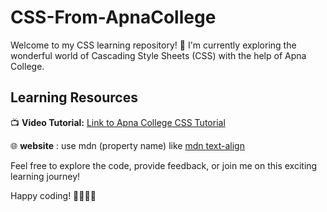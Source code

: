 # CSS-From-ApnaCollege

Welcome to my CSS learning repository! 🚀 I'm currently exploring the wonderful world of Cascading Style Sheets (CSS) with the help of Apna College.

## Learning Resources

📺 **Video Tutorial:** [Link to Apna College CSS Tutorial](https://youtu.be/ESnrn1kAD4E?si=7ey3V-vJttDrsCo1)

🌐 **website** : use mdn (property name)  like  [mdn text-align](https://www.google.com/search?q=mdn+text+align&rlz=1C1RXQR_enIN1039IN1039&oq=mdn+text+al&gs_lcrp=EgZjaHJvbWUqDggAEEUYJxg7GIAEGIoFMg4IABBFGCcYOxiABBiKBTIGCAEQRRhAMgYIAhBFGDkyCAgDEAAYFhgeMggIBBAAGBYYHjIICAUQABgWGB4yCAgGEAAYFhgeMgYIBxBFGDyoAgCwAgA&sourceid=chrome&ie=UTF-8) 

Feel free to explore the code, provide feedback, or join me on this exciting learning journey!

Happy coding! 👩‍💻👨‍💻
